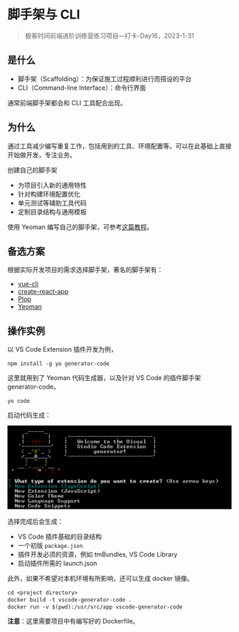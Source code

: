 # 脚手架与 CLI

> 极客时间前端进阶训练营练习项目—打卡-Day16，2023-1-31

## 是什么

- 脚手架（Scaffolding）：为保证施工过程顺利进行而搭设的平台
- CLI（Command-line Interface）：命令行界面

通常前端脚手架都会和 CLI 工具配合出现。

## 为什么

通过工具减少编写重复工作，包括用到的工具、环境配置等。可以在此基础上直接开始做开发，专注业务。

创建自己的脚手架

- 为项目引入新的通用特性
- 针对构建环境配置优化
- 单元测试等辅助工具代码
- 定制目录结构与通用模板

使用 Yeoman 编写自己的脚手架，可参考[这篇教程](https://yeoman.io/authoring/index.html)。

## 备选方案

根据实际开发项目的需求选择脚手架，著名的脚手架有：

- [vue-cli](https://cli.vuejs.org/zh/)
- [create-react-app](https://create-react-app.dev/)
- [Plop](https://plopjs.com/)
- [Yeoman](https://yeoman.io/)

## 操作实例

以 VS Code Extension 插件开发为例，

```shell
npm install -g yo generator-code
```

这里就用到了 Yeoman 代码生成器，以及针对 VS Code 的插件脚手架 generator-code。

```shell
yo code
```

启动代码生成：

![yocode](images/yocode.png)

选择完成后会生成：

- VS Code 插件基础的目录结构
- 一个初版 `package.json`
- 插件开发必须的资源，例如 tmBundles, VS Code Library
- 启动插件所需的 launch.json

此外，如果不希望对本机环境有所影响，还可以生成 docker 镜像。

```shell
cd <project directory>
docker build -t vscode-generator-code .
docker run -v $(pwd):/usr/src/app vscode-generator-code
```

**注意**：这里需要项目中有编写好的 Dockerfile。
